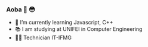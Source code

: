 ### Aoba 👋 :flushed:

- 🌱 I’m currently learning Javascript, C++ 
- :books: I am studying at UNIFEI in Computer Engineering
- :man_student: Technician IT-IFMG


